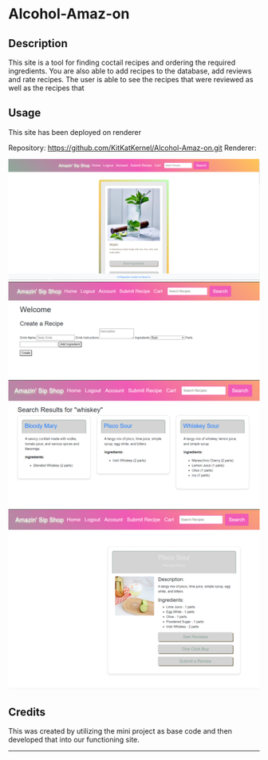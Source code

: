 # Alcohol-Amaz-on

## Description

This site is a tool for finding coctail recipes and ordering the required ingredients. You are also able to add recipes to the database, add reviews and rate recipes. The user is able to see the recipes that were reviewed as well as the recipes that 


## Usage

This site has been deployed on renderer 

Repository: https://github.com/KitKatKernel/Alcohol-Amaz-on.git
Renderer: 

![Website screenshot 1](assets\images\ASS_Screenshot1.PNG)
![Website screenshot 2](assets\images\Ass_Screenshot2.PNG)
![Website screenshot 3](assets\images\Ass_Screenshot3.PNG)
![Website screenshot 4](assets\images\Ass_Screenshot4.PNG)

## Credits

This was created by utilizing the mini project as base code and then developed that into our functioning site.



---
